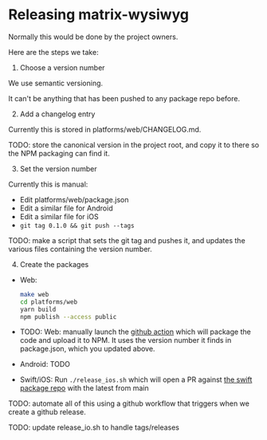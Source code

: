 # Releasing matrix-wysiwyg

Normally this would be done by the project owners.

Here are the steps we take:

1. Choose a version number

We use semantic versioning.

It can't be anything that has been pushed to any package repo before.

2. Add a changelog entry

Currently this is stored in platforms/web/CHANGELOG.md.

TODO: store the canonical version in the project root, and copy it to there
so the NPM packaging can find it.

3. Set the version number

Currently this is manual:

* Edit platforms/web/package.json
* Edit a similar file for Android
* Edit a similar file for iOS
* `git tag 0.1.0 && git push --tags`

TODO: make a script that sets the git tag and pushes it, and updates the
various files containing the version number.

4. Create the packages

* Web:

    ```bash
    make web
    cd platforms/web
    yarn build
    npm publish --access public
    ```

* TODO: Web: manually launch the
  [github action](https://github.com/matrix-org/matrix-wysiwyg/actions/workflows/publish.yml)
  which will package the code and upload it to NPM. It uses the version number
  it finds in package.json, which you updated above.

* Android: TODO

* Swift/iOS:
  Run `./release_ios.sh` which will open a PR against
  [the swift package repo](https://github.com/matrix-org/matrix-wysiwyg-composer-swift)
  with the latest from main

TODO: automate all of this using a github workflow that triggers when we
create a github release.

TODO: update release_io.sh to handle tags/releases
